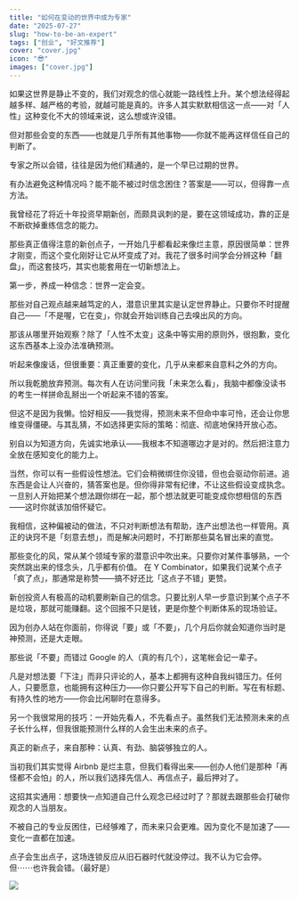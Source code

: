 ```yaml
---
title: "如何在变动的世界中成为专家"
date: "2025-07-27"
slug: "how-to-be-an-expert"
tags: ["创业", "好文推荐"]
cover: "cover.jpg"
icon: "😎"
images: ["cover.jpg"]
---
```

如果这世界是静止不变的，我们对观念的信心就能一路线性上升。某个想法经得起越多样、越严格的考验，就越可能是真的。许多人其实默默相信这一点——对「人性」这种变化不大的领域来说，这么想或许没错。



但对那些会变的东西——也就是几乎所有其他事物——你就不能再这样信任自己的判断了。



专家之所以会错，往往是因为他们精通的，是一个早已过期的世界。



有办法避免这种情况吗？能不能不被过时信念困住？答案是——可以，但得靠一点方法。



我曾经花了将近十年投资早期新创，而颇具讽刺的是，要在这领域成功，靠的正是不断砍掉重练信念的能力。



那些真正值得注意的新创点子，一开始几乎都看起来像烂主意，原因很简单：世界才刚变，而这个变化刚好让它从坏变成了对。我花了很多时间学会分辨这种「翻盘」，而这套技巧，其实也能套用在一切新想法上。



第一步，养成一种信念：世界一定会变。



那些对自己观点越来越笃定的人，潜意识里其实是认定世界静止。只要你不时提醒自己——「不是喔，它在变」，你就会开始训练自己去嗅出风的方向。



那该从哪里开始观察？除了「人性不太变」这条中等实用的原则外，很抱歉，变化这东西基本上没办法准确预测。



听起来像废话，但很重要：真正重要的变化，几乎从来都来自意料之外的方向。



所以我乾脆放弃预测。每次有人在访问里问我「未来怎么看」，我脑中都像没读书的考生一样拼命乱掰出一个听起来不错的答案。



但这不是因为我懒。恰好相反——我觉得，预测未来不但命中率可怜，还会让你思维变得僵硬。与其乱猜，不如选择更实际的策略：彻底、彻底地保持开放心态。



别自以为知道方向，先诚实地承认——我根本不知道哪边才是对的。然后把注意力全放在感知变化的能力上。



当然，你可以有一些假设性想法。它们会稍微绑住你没错，但也会驱动你前进。追东西是会让人兴奋的，猜答案也是。但你得非常有纪律，不让这些假设变成执念。
一旦别人开始把某个想法跟你绑在一起，那个想法就更可能变成你想相信的东西——这时你就该加倍怀疑它。



我相信，这种偏被动的做法，不只对判断想法有帮助，连产出想法也一样管用。真正的诀窍不是「刻意去想」，而是解决问题时，不打断那些莫名冒出来的直觉。



那些变化的风，常从某个领域专家的潜意识中吹出来。只要你对某件事够熟，一个突然跳出来的怪念头，几乎都有价值。
在 Y Combinator，如果我们说某个点子「疯了点」，那通常是称赞——搞不好还比「这点子不错」更赞。



新创投资人有极高的动机要刷新自己的信念。只要比别人早一步意识到某个点子不是垃圾，那就可能赚翻。这个回报不只是钱，更是你整个判断体系的现场验证。



因为创办人站在你面前，你得说「要」或「不要」，几个月后你就会知道你当时是神预测，还是大走眼。



那些说「不要」而错过 Google 的人（真的有几个），这笔帐会记一辈子。



凡是对想法要「下注」而非只评论的人，基本上都拥有这种自我纠错压力。任何人，只要愿意，也能拥有这种压力——你只要公开写下自己的判断。写在有标题、有持久性的地方——你会比闲聊时在意得多。



另一个我很常用的技巧：一开始先看人，不先看点子。虽然我们无法预测未来的点子长什么样，但我很能预测什么样的人会生出未来的点子。



真正的新点子，来自那种：认真、有劲、脑袋够独立的人。



当初我们其实觉得 Airbnb 是烂主意，但我们看得出来——创办人他们是那种「再怪都不会怕」的人，所以我们选择先信人、再信点子，最后押对了。



这招其实通用：想要快一点知道自己什么观念已经过时了？那就去跟那些会打破你观念的人当朋友。



不被自己的专业反困住，已经够难了，而未来只会更难。因为变化不是加速了——变化一直都在加速。



点子会生出点子，这场连锁反应从旧石器时代就没停过。我不认为它会停。
但⋯⋯也许我会错。（最好是）




![](https://prod-files-secure.s3.us-west-2.amazonaws.com/112d0858-5090-4d34-a606-b75eb8d65fd2/46476355-9cf3-4e99-9b7a-3531bc426380/1000202064.png?X-Amz-Algorithm=AWS4-HMAC-SHA256&X-Amz-Content-Sha256=UNSIGNED-PAYLOAD&X-Amz-Credential=ASIAZI2LB4666N7EWQVK%2F20250815%2Fus-west-2%2Fs3%2Faws4_request&X-Amz-Date=20250815T191042Z&X-Amz-Expires=3600&X-Amz-Security-Token=IQoJb3JpZ2luX2VjEBkaCXVzLXdlc3QtMiJHMEUCIGjmqWyDBv7JxdGotnfJ%2BlOzP72BvA4199UsLP48w1dkAiEAzJuGZB6lSVln87hSfFRSGGKrg%2Bx2z2t5yzCNtBwLeZYq%2FwMIYhAAGgw2Mzc0MjMxODM4MDUiDCNrj%2Bv37%2BYfbcrE%2FyrcAwKguNE7Qu%2FX99s7jh9hnT7vq9oxwgMEaRL5CeUrkH2ExcQHB3T%2FXpE3qsdc2b9ZlaknLNKYyIJ%2FjWlAZz0TtESlWuwEbQH228ILbgpcKYMmMlSY76X8JrjOHOKXCZsJ2PMxEGKv2a937KTD1%2FjZZt%2BrQU1TyTsfHQDzGKw6sjDAd59N%2Bmfzge1w53uWVvyJzJ4RIFnlLNOsk5aeyvm315i5XLQxudhEDQkgNN5xqY1wnblRGDc809ROMNr1ysZJ9NY%2BLaORJF%2FTaC0J%2FTVDnRnBQ344hzEBvsCOdc2miYif9QALLrpwguLKwQYt6naAt5NeldMoX7C4JG%2F%2BMysXfBYbnPNFPmZikDR1uxa4WuoI%2Bcz4KjZLYF4WQBWvYYyHDl9dLT2RXl5zXfh9butV8iw5cpmqrqQ%2FT%2FllpZdAxxMTZY3pdSORznNhtG8ETxK3g%2FCzTM6RHugdFMgEJPISt9HKx%2Fn5LJ3CXNo7x%2FqFgP0AcTenKRNY%2BWFHwYOy925v2As%2BqoUUNpbtx9FqfDS8SNEQrh%2Bx2cGKVhiBIr0AZqNk6ke9A1NXQ0FhNLjSj30NCrHfrwCccrLdbOlMInWflXK%2BdRoXPijCp2Loespb%2FL2l5Rv6jpsEc1p5MMoEMMK%2B%2FcQGOqUB2fMVy3A8bbjlgiPjXSRcijc7ha58JcO%2BofKIFzkrTrr%2BqF2FHulnkuH2kVqztmugNCqEJIOVPQI%2BBqpoV%2FPiD%2B6nCQxBZ00uyqC6wH8EMerxbCtR2UPbngbjJjcfFx%2F13pzgml5HburgU4TFjqdJn5%2F2uctDPlhLhP2jMc8qQjeT5rtj3r8PokQmljr3obidrEWhHkyleACcywxSo8Xeuj19qATe&X-Amz-Signature=262e43bb3d7ec9da4a50b6b21b09f2058af1531ba563c58059d2fe3dadce6219&X-Amz-SignedHeaders=host&x-amz-checksum-mode=ENABLED&x-id=GetObject)

